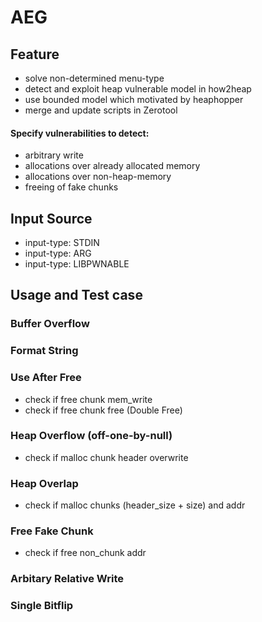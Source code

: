 # AEG

## Feature
* solve non-determined menu-type
* detect and exploit heap vulnerable model in how2heap
* use bounded model which motivated by heaphopper
* merge and update scripts in Zerotool

#### Specify vulnerabilities to detect: 
+ arbitrary write
+ allocations over already allocated memory
+ allocations over non-heap-memory
+ freeing of fake chunks

## Input Source
* input-type: STDIN
* input-type: ARG
* input-type: LIBPWNABLE

## Usage and Test case

### Buffer Overflow

### Format String

### Use After Free
* check if free chunk mem_write
* check if free chunk free (Double Free)

### Heap Overflow (off-one-by-null)
* check if malloc chunk header overwrite

### Heap Overlap
* check if malloc chunks (header_size + size) and addr

### Free Fake Chunk
* check if free non_chunk addr

### Arbitary Relative Write


### Single Bitflip
